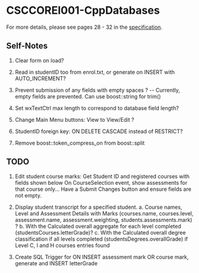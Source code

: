 # CSCCOREI001-CppDatabases
 
For more details, please see pages 28 - 32 in the [specification](https://live.moodle.hope.ac.uk/pluginfile.php/75945/mod_resource/content/0/Course%20Booklet%20CSCCOREI%202019-2.pdf).


## Self-Notes
1. Clear form on load?

2. Read in studentID too from enrol.txt, or generate on INSERT with AUTO_INCREMENT?

4. Prevent submission of any fields with empty          spaces      ? 
    -- Currently, empty fields are prevented. Can use boost::string for trim()

5. Set wxTextCtrl max length to correspond to database field length?

6. Change Main Menu buttons: View <name> to View/Edit <name> ? 

7. StudentID foreign key: ON DELETE CASCADE instead of RESTRICT?

8. Remove boost::token_compress_on from boost::split

## TODO 
1. Edit student course marks:
    Get Student ID and registered courses with fields shown below
    On CourseSelection event, show assessments for that course only...
    Have a Submit Changes button and ensure fields are not empty.

2. Display student transcript for a specified student.
    a. Course names, Level and Assessment Details with Marks (courses.name, courses.level, assessment.name, assessment.weighting, students.assessments.mark) ?
    b. With the Calculated overall aggregate for each level completed (studentsCourses.letterGrade)?
    c. With the Calculated overall degree classification if all levels completed  (studentsDegrees.overallGrade) if Level C, I and H courses entries found 

3. Create SQL Trigger for ON INSERT assessment mark OR course mark, generate and INSERT letterGrade
